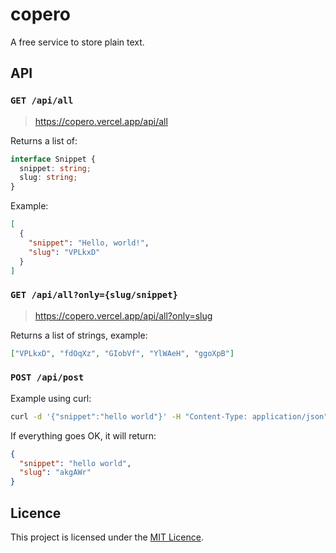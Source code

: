 # copero

A free service to store plain text.

## API

### `GET /api/all`

> https://copero.vercel.app/api/all

Returns a list of:

```typescript
interface Snippet {
  snippet: string;
  slug: string;
}
```

Example:

```json
[
  {
    "snippet": "Hello, world!",
    "slug": "VPLkxD"
  }
]
```

### `GET /api/all?only={slug/snippet}`

> https://copero.vercel.app/api/all?only=slug

Returns a list of strings, example:

```json
["VPLkxD", "fdOqXz", "GIobVf", "YlWAeH", "ggoXpB"]
```

### `POST /api/post`

Example using curl:

```bash
curl -d '{"snippet":"hello world"}' -H "Content-Type: application/json" -X POST https://copero.vercel.app/api/post
```

If everything goes OK, it will return:

```json
{
  "snippet": "hello world",
  "slug": "akgAWr"
}
```

## Licence

This project is licensed under the [MIT Licence](./license).
